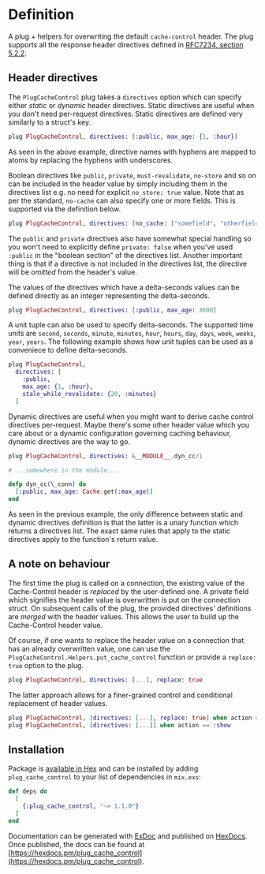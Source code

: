 # Definition

A plug + helpers for overwriting the default `cache-control` header. The plug
supports all the response header directives defined in [RFC7234, section
5.2.2](https://datatracker.ietf.org/doc/html/rfc7234#section-5.2.2).

## Header directives

The `PlugCacheControl` plug takes a `directives` option which can specify either
_static_ or _dynamic_ header directives. Static directives are useful when you
don't need per-request directives. Static directives are defined very similarly
to a struct's key.

```elixir
plug PlugCacheControl, directives: [:public, max_age: {1, :hour}]
```

As seen in the above example, directive names with hyphens are mapped to atoms
by replacing the hyphens with underscores.

Boolean directives like `public`, `private`, `must-revalidate`, `no-store` and
so on can be included in the header value by simply including them in the
directives list e.g. no need for explicit `no_store: true` value. Note that as
per the standard, `no-cache` can also specify one or more fields. This is
supported via the definition below.

```elixir
plug PlugCacheControl, directives: [no_cache: ["somefield", "otherfield"]]
```

The `public` and `private` directives also have somewhat special handling so you
won't need to explicitly define `private: false` when you've used `:public` in
the "boolean section" of the directives list. Another important thing is that if
a directive is not included in the directives list, the directive will be
_omitted_ from the header's value.

The values of the directives which have a delta-seconds values can be defined
directly as an integer representing the delta-seconds.

```elixir
plug PlugCacheControl, directives: [:public, max_age: 3600]
```

A unit tuple can also be used to specify delta-seconds. The supported time units
are `second`, `seconds`, `minute`, `minutes`, `hour`, `hours`, `day`, `days`,
`week`, `weeks`, `year`, `years`. The following example shows how unit tuples
can be used as a conveniece to define delta-seconds.

```elixir
plug PlugCacheControl,
  directives: [
    :public,
    max_age: {1, :hour},
    stale_while_revalidate: {20, :minutes}
  ]
```

Dynamic directives are useful when you might want to derive cache control
directives per-request. Maybe there's some other header value which you care
about or a dynamic configuration governing caching behaviour, dynamic directives
are the way to go.

```elixir
plug PlugCacheControl, directives: &__MODULE__.dyn_cc/1

# ...somewhere in the module...

defp dyn_cc(\_conn) do
  [:public, max_age: Cache.get(:max_age)]
end
```

As seen in the previous example, the only difference between static and dynamic
directives definition is that the latter is a unary function which returns a
directives list. The exact same rules that apply to the static directives apply
to the function's return value.

## A note on behaviour

The first time the plug is called on a connection, the existing value of the
Cache-Control header is _replaced_ by the user-defined one. A private field
which signifies the header value is overwritten is put on the connection struct.
On subsequent calls of the plug, the provided directives' definitions are
_merged_ with the header values. This allows the user to build up the
Cache-Control header value.

Of course, if one wants to replace the header value on a connection that has an
already overwritten value, one can use the
`PlugCacheControl.Helpers.put_cache_control` function or provide a `replace:
true` option to the plug.

``` elixir
plug PlugCacheControl, directives: [...], replace: true
```

The latter approach allows for a finer-grained control and conditional
replacement of header values.

``` elixir
plug PlugCacheControl, [directives: [...], replace: true] when action == :index
plug PlugCacheControl, [directives: [...]] when action == :show
```

## Installation

Package is [available in Hex](https://hex.pm/docs/plug_cache_control) and can be
installed by adding `plug_cache_control` to your list of dependencies in
`mix.exs`:

```elixir
def deps do
  [
    {:plug_cache_control, "~> 1.1.0"}
  ]
end
```

Documentation can be generated with
[ExDoc](https://github.com/elixir-lang/ex_doc) and published on
[HexDocs](https://hexdocs.pm). Once published, the docs can be found at
[https://hexdocs.pm/plug_cache_control](https://hexdocs.pm/plug_cache_control).

